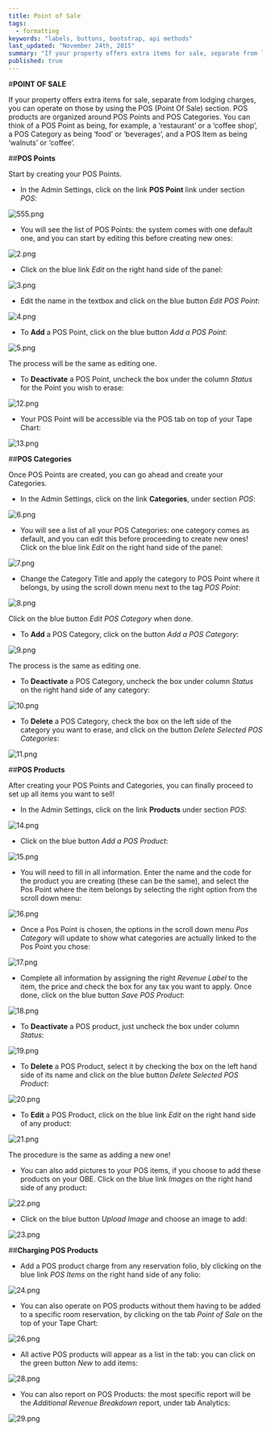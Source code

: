 ```yaml
---
title: Point of Sale
tags: 
  - formatting
keywords: "labels, buttons, bootstrap, api methods"
last_updated: "November 24th, 2015"
summary: "If your property offers extra items for sale, separate from lodging charges, you can operate on those by using the POS (Point Of Sale) section."
published: true
---
```





#**POINT OF SALE**

If your property offers extra items for sale, separate from lodging charges, you can operate on those by using the POS (Point Of Sale) section. POS products are organized around POS Points and POS Categories. You can think of a POS Point as being, for example, a ‘restaurant’ or a ‘coffee shop’, a POS Category as being ‘food’ or ‘beverages’, and a POS Item as being ‘walnuts’ or ‘coffee’.  

##**POS Points**

Start by creating your POS Points.  

- In the Admin Settings, click on the link **POS Point** link under section _POS_:

![555.png]({{site.baseurl}}/images/555.png)


- You will see the list of POS Points: the system comes with one default one, and you can start by editing this before creating new ones:  

![2.png]({{site.baseurl}}/images/2.png)


 - Click on the blue link _Edit_ on the right hand side of the panel:  
 
![3.png]({{site.baseurl}}/images/3.png)

 
 - Edit the name in the textbox and click on the blue button _Edit POS Point_:  
 
![4.png]({{site.baseurl}}/images/4.png)
 
 
 - To **Add** a POS Point, click on the blue button _Add a POS Point_:  
 
![5.png]({{site.baseurl}}/images/5.png)

 
 The process will be the same as editing one.  
 
 - To **Deactivate** a POS Point, uncheck the box under the column _Status_ for the Point you wish to erase:  
 
![12.png]({{site.baseurl}}/images/12.png)

 
 - Your POS Point will be accessible via the POS tab on top of your Tape Chart:  
 
![13.png]({{site.baseurl}}/images/13.png)

 
 
 ##**POS Categories**  
 
 Once POS Points are created, you can go ahead and create your Categories.
 
 - In the Admin Settings, click on the link **Categories**, under section _POS_:  
 
![6.png]({{site.baseurl}}/images/6.png)

 
 - You will see a list of all your POS Categories: one category comes as default, and you can edit this before proceeding to create new ones! Click on the blue link _Edit_ on the right hand side of the panel:  
 
![7.png]({{site.baseurl}}/images/7.png)

 
 - Change the Category Title and apply the category to POS Point where it belongs, by using the scroll down menu next to the tag _POS Point_:  
 
![8.png]({{site.baseurl}}/images/8.png)


Click on the blue button _Edit POS Category_ when done.  

- To **Add** a POS Category, click on the button _Add a POS Category_:  

![9.png]({{site.baseurl}}/images/9.png)


The process is the same as editing one.

- To **Deactivate** a POS Category, uncheck the box under column _Status_ on the right hand side of any category:  

![10.png]({{site.baseurl}}/images/10.png)


- To **Delete** a POS Category, check the box on the left side of the category you want to erase, and click on the button _Delete Selected POS Categories_:  

![11.png]({{site.baseurl}}/images/11.png)



##**POS Products**  

After creating your POS Points and Categories, you can finally proceed to set up all items you want to sell!

 - In the Admin Settings, click on the link **Products** under section _POS_:  
 
![14.png]({{site.baseurl}}/images/14.png)

 
 - Click on the blue button _Add a POS Product_:  
 
![15.png]({{site.baseurl}}/images/15.png)

 
 - You will need to fill in all information. Enter the name and the code for the product you are creating (these can be the same), and select the Pos Point where the item belongs by selecting the right option from the scroll down menu:  
 
![16.png]({{site.baseurl}}/images/16.png)

 
 - Once a Pos Point is chosen, the options in the scroll down menu _Pos Category_ will update to show what categories are actually linked to the Pos Point you chose:  
 
![17.png]({{site.baseurl}}/images/17.png)

 
 - Complete all information by assigning the right  _Revenue Label_ to the item, the price and check the box for any tax you want to apply. Once done, click on the blue button _Save POS Product_:  
 
![18.png]({{site.baseurl}}/images/18.png)
 
 - To **Deactivate** a POS product, just uncheck the box under column _Status_:  
 
![19.png]({{site.baseurl}}/images/19.png)
 
 
 - To **Delete** a POS Product, select it by checking the box on the left hand side of its name and click on the blue button _Delete Selected POS Product_:  
 
![20.png]({{site.baseurl}}/images/20.png)
 
 
 - To **Edit** a POS Product, click on the blue link _Edit_ on the right hand side of any product:  
 
![21.png]({{site.baseurl}}/images/21.png)


The procedure is the same as adding a new one!

- You can also add pictures to your POS items, if you choose to add these products on your OBE. Click on the blue link _Images_ on the right hand side of any product:  

![22.png]({{site.baseurl}}/images/22.png)


- Click on the blue button _Upload Image_ and choose an image to add:  

![23.png]({{site.baseurl}}/images/23.png)
 


##**Charging POS Products**  

- Add a POS product charge from any reservation folio, bly clicking on the blue link _POS Items_ on the right hand side of any folio:  

![24.png]({{site.baseurl}}/images/24.png)


 - You can also operate on POS products without them having to be added to a specific room reservation, by clicking on the tab _Point of Sale_ on the top of your Tape Chart:  
 
![26.png]({{site.baseurl}}/images/26.png)

 
 - All active POS products will appear as a list in the tab: you can click on the green button _New_ to add items:  
 
![28.png]({{site.baseurl}}/images/28.png)

 
 - You can also report on POS Products: the most specific report will be the _Additional Revenue Breakdown_ report, under tab Analytics:  

![29.png]({{site.baseurl}}/images/29.png)
